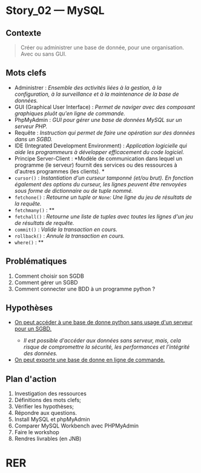 <link rel="stylesheet" href="../../stylesheet.css">

# Story_02 — MySQL

## Contexte
> Créer ou administrer une base de donnée, pour une organisation. Avec ou sans GUI.

## Mots clefs
- <def-of>Administrer</def-of> : *Ensemble des activités liées à la gestion, à la configuration, à la surveillance et à la maintenance de la base de données.*
- <def-of>GUI (Graphical User Interface)</def-of> : *Permet de naviger avec des composant graphiques pluôt qu'en ligne de commande.*
- <def-of>PhpMyAdmin</def-of> : *GUI pour gérer une base de données MySQL sur un serveur PHP.*  
- <def-of>Requête</def-of> : *Instruction qui permet de faire une opération sur des données dans un SGBD.*
- <def-of>IDE (Integrated Development Environment)</def-of> : *Application logicielle qui aide les programmeurs à développer efficacement du code logiciel.*
- <def-of>Principe Server-Client</def-of> : *Modèle de communication dans lequel un programme (le serveur) fournit des services ou des ressources à d'autres programmes (les clients). *
- <def-of>`cursor()`</def-of> : *Instantiation d'un curseur tamponné (*et/ou brut*). En fonction également des options du curseur, les lignes peuvent être renvoyées sous forme de dictionnaire ou de tuple nommé.*
- <def-of>`fetchone()`</def-of> : *Retourne un tuple or `None`: Une ligne du jeu de résultats de la requête.*
- <def-of>`fetchmany()`</def-of> : **
- <def-of>`fetchall()`</def-of> : *Retourne une liste de tuples avec toutes les lignes d'un jeu de résultats de requête.*
- <def-of>`commit()`</def-of> : *Valide la transaction en cours.*
- <def-of>`rollback()`</def-of> : *Annule la transaction en cours.*
- <def-of>`where()`</def-of> : **


## Problématiques
1. Comment choisir son SGDB
1. Comment gérer un SGBD
1. Comment connecter une BDD à un programme python ?

## Hypothèses
- <u>On peut accéder à une base de donne python sans usage d'un serveur pour un SGBD.</u> <h-t/>
    - *Il est possible d'accéder aux données sans serveur, mais, cela risque de compromettre la sécurité, les performances et l’intégrité des données.*
- <u>On peut exporte une base de donne en ligne de commande.</u> <h-t/>

## Plan d'action
1. Investigation des ressources
1. Définitions des mots clefs;
1. Vérifier les hypothèses;
1. Répondre aux questions.
1. Install MySQL et phpMyAdmin
1. Comparer MySQL Workbench avec PHPMyAdmin
1. Faire le workshop
1. Rendres livrables (en JNB)

# RER
